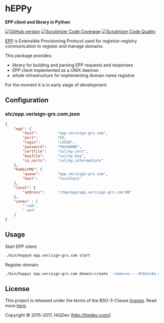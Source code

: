 # hEPPy

**EPP client and library in Python**

[![GitHub version](https://badge.fury.io/gh/hiqdev%2Fheppy.svg)](https://badge.fury.io/gh/hiqdev%2Fheppy)
[![Scrutinizer Code Coverage](https://img.shields.io/scrutinizer/coverage/g/hiqdev/heppy.svg)](https://scrutinizer-ci.com/g/hiqdev/heppy/)
[![Scrutinizer Code Quality](https://img.shields.io/scrutinizer/g/hiqdev/heppy.svg)](https://scrutinizer-ci.com/g/hiqdev/heppy/)

[EPP](https://en.wikipedia.org/wiki/Extensible_Provisioning_Protocol) is Extensible Provisioning Protocol used for registrar-registry communication to register and manage domains.

This package provides:

- library for building and parsing EPP requests and responses
- EPP client implemented as a UNIX daemon
- whole infrastructure for implementing domain name registrar

For the moment it is in early stage of development.

## Configuration

### etc/epp.verisign-grs.com.json

```json
{
    "epp": {
        "host":         "epp.verisign-grs.com",
        "port":         700,
        "login":        "LOGIN",
        "password":     "PASSWORD",
        "certfile":     "ssl/my.cert",
        "keyfile":      "ssl/my.key",
        "ca_certs":     "ssl/my.intermediate"
    },
    "RabbitMQ": {
        "queue":        "epp.verisign-grs.com",
        "host":         "localhost"
    },
    "local": {
        "address":      "/tmp/epp/epp.verisign-grs.com:NN"
    },
    "zones" : [
        ".com",
        ".net"
    ]
}
```

## Usage

Start EPP client:

```sh
./bin/heppyd epp.verisign-grs.com start
```

Register domain:

```sh
./bin/heppyc epp.verisign-grs.com domain:create '-name=xn----0tbbnc0a.com' -pw=23_sA:d34 -period=1 -extensions.1=idnLang:tag -idnLang.tag=RUS -extensions.0=namestoreExt:subProduct -namestoreExt.subProduct=COM
```

## License

This project is released under the terms of the BSD-3-Clause [license](LICENSE).
Read more [here](http://choosealicense.com/licenses/bsd-3-clause).

Copyright © 2015-2017, HiQDev (http://hiqdev.com/)
